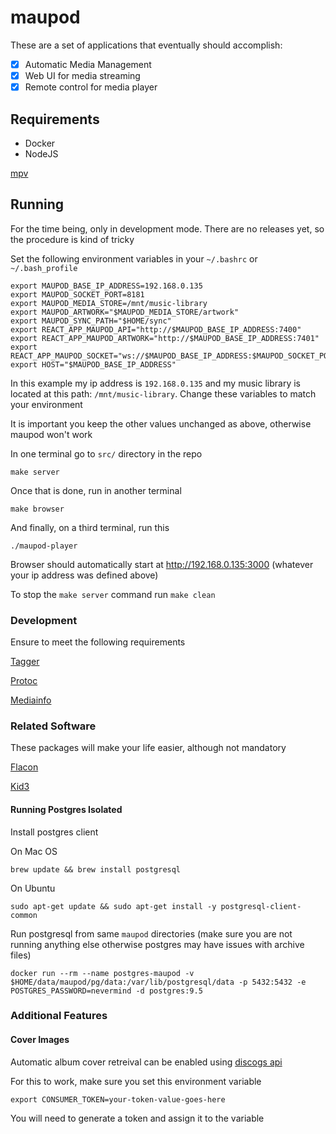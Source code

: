 # maupod

These are a set of applications that eventually should accomplish:

- [x] Automatic Media Management
- [x] Web UI for media streaming
- [x] Remote control for media player

## Requirements

* Docker
* NodeJS

[mpv](src/docs/mpv.md)

## Running

For the time being, only in development mode. There are no releases yet, 
so the procedure is kind of tricky

Set the following environment variables in your `~/.bashrc` or `~/.bash_profile`

```
export MAUPOD_BASE_IP_ADDRESS=192.168.0.135
export MAUPOD_SOCKET_PORT=8181
export MAUPOD_MEDIA_STORE=/mnt/music-library
export MAUPOD_ARTWORK="$MAUPOD_MEDIA_STORE/artwork"
export MAUPOD_SYNC_PATH="$HOME/sync"
export REACT_APP_MAUPOD_API="http://$MAUPOD_BASE_IP_ADDRESS:7400"
export REACT_APP_MAUPOD_ARTWORK="http://$MAUPOD_BASE_IP_ADDRESS:7401"
export REACT_APP_MAUPOD_SOCKET="ws://$MAUPOD_BASE_IP_ADDRESS:$MAUPOD_SOCKET_PORT"
export HOST="$MAUPOD_BASE_IP_ADDRESS"
```

In this example my ip address is `192.168.0.135` and my music library is located at this path: `/mnt/music-library`. Change these variables to match your environment

It is important you keep the other values unchanged as above, otherwise maupod won't work


In one terminal go to `src/` directory in the repo

```
make server
```

Once that is done, run in another terminal
```
make browser
```

And finally, on a third terminal, run this

```
./maupod-player
```

Browser should automatically start at http://192.168.0.135:3000 (whatever your ip address was defined above)

To stop the `make server` command run `make clean`


### Development

Ensure to meet the following requirements

[Tagger](src/pkg/taggers/README.md)

[Protoc](src/docs/protocol-buffers.md)

[Mediainfo](src/docs/mediainfo.md)

### Related Software

These packages will make your life easier, although not mandatory

[Flacon](src/docs/flacon.md)

[Kid3](src/docs/kid3.md)

#### Running Postgres Isolated

Install postgres client

On Mac OS
```
brew update && brew install postgresql
```

On Ubuntu
```
sudo apt-get update && sudo apt-get install -y postgresql-client-common
```

Run postgresql from same `maupod` directories (make sure you are not running anything else otherwise postgres may have issues with archive files)

```
docker run --rm --name postgres-maupod -v $HOME/data/maupod/pg/data:/var/lib/postgresql/data -p 5432:5432 -e POSTGRES_PASSWORD=nevermind -d postgres:9.5
```

### Additional Features

#### Cover Images

Automatic album cover retreival can be enabled using [discogs api](https://www.discogs.com/developers)

For this to work, make sure you set this environment variable
```
export CONSUMER_TOKEN=your-token-value-goes-here
```

You will need to generate a token and assign it to the variable
